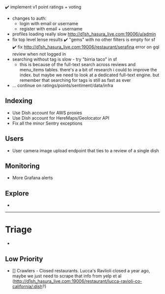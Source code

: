 ✔️ implement v1 point ratings + voting
- changes to auth:
  - login with email or username
  - register with email + username
- profiles loading really slow http://d1sh_hasura_live.com:19006/u/admin
- fix top level lense results
  ✔️  "gems" with no other filters is empty for sf
✔️  fix http://d1sh_hasura_live.com:19006/restaurant/serafina error on gql review when not logged in
- searching without tag is slow - try "birria taco" in sf
  - this is because of the full-text search across reviews and menu_items tables. there's a
    a bit of research i could to improve the index. but maybe we need to look at a dedicated
    full-text engine. but remember that searching for tags is still as fast as ever
- ... continue on ratings/points/sentiment/data/infra

## Indexing

- Use Dish account for AWS proxies
- Use Dish account for HereMaps/Geolocator API
- Fix all the minor Sentry exceptions

## Users

- User camera image upload endpoint that ties to a review of a single dish

## Monitoring

- More Grafana alerts

## Explore
-

---

# Triage
-
## Low Priority

- [] Crawlers - Closed restaurants. Lucca's Ravlioli closed a year ago, maybe we just need to scrape that info from yelp et al (http://d1sh_hasura_live.com:19006/restaurant/lucca-ravioli-co-california/:dish?)
